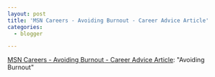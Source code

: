 ```yaml
---
layout: post
title: 'MSN Careers - Avoiding Burnout - Career Advice Article'
categories:
  - blogger

---
```


[MSN Careers - Avoiding Burnout - Career Advice Article](http://msn.careerbuilder.com/Custom/MSN/CareerAdvice/WPI_AvoidingBurnout.htm?cbRecursionCnt=1&amp;cbsid=afe52b39db6e49d6a39e0b382d483563-137180763-wu-2): "Avoiding Burnout"
